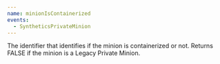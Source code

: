 ```yaml
---
name: minionIsContainerized
events:
  - SyntheticsPrivateMinion
---
```


The identifier that identifies if the minion is containerized or not. Returns FALSE if the minion is a Legacy Private Minion.